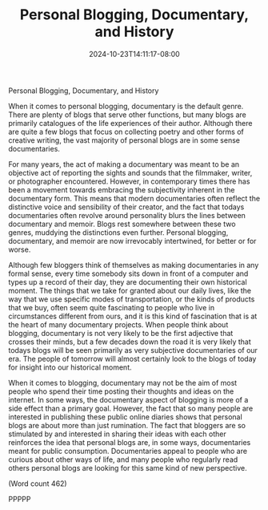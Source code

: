 ﻿---
title: "Personal Blogging, Documentary, and History"
date: 2024-10-23T14:11:17-08:00
description: "Blogging Tips for Web Success"
featured_image: "/images/Blogging.jpg"
tags: ["Blogging"]
---

Personal Blogging, Documentary, and History 

When it comes to personal blogging, documentary is
the default genre. There are plenty of blogs that serve
other functions, but many blogs are primarily catalogues
of the life experiences of their author. Although there
are quite a few blogs that focus on collecting poetry and
other forms of creative writing, the vast majority of
personal blogs are in some sense documentaries. 

For many years, the act of making a documentary was
meant to be an objective act of reporting the sights and
sounds that the filmmaker, writer, or photographer
encountered. However, in contemporary times there has
been a movement towards embracing the subjectivity
inherent in the documentary form. This means that
modern documentaries often reflect the distinctive
voice and sensibility of their creator, and the fact that
todays documentaries often revolve around personality
blurs the lines between documentary and memoir. Blogs
rest somewhere between these two genres, muddying
the distinctions even further. Personal blogging,
documentary, and memoir are now irrevocably
intertwined, for better or for worse. 

Although few bloggers think of themselves as making
documentaries in any formal sense, every time
somebody sits down in front of a computer and types up
a record of their day, they are documenting their own
historical moment. The things that we take for granted
about our daily lives, like the way that we use specific
modes of transportation, or the kinds of products that
we buy, often seem quite fascinating to people who live
in circumstances different from ours, and it is this kind
of fascination that is at the heart of many documentary
projects. When people think about blogging,
documentary is not very likely to be the first adjective
that crosses their minds, but a few decades down the
road it is very likely that todays blogs will be seen
primarily as very subjective documentaries of our era.
The people of tomorrow will almost certainly look to
the blogs of today for insight into our historical
moment. 

When it comes to blogging, documentary may not be
the aim of most people who spend their time posting
their thoughts and ideas on the internet. In some ways,
the documentary aspect of blogging is more of a side
effect than a primary goal. However, the fact that so
many people are interested in publishing these public
online diaries shows that personal blogs are about more
than just rumination. The fact that bloggers are so
stimulated by and interested in sharing their ideas with
each other reinforces the idea that personal blogs are, in
some ways, documentaries meant for public
consumption. Documentaries appeal to people who are
curious about other ways of life, and many people who
regularly read others personal blogs are looking for this
same kind of new perspective. 

(Word count 462)

PPPPP

